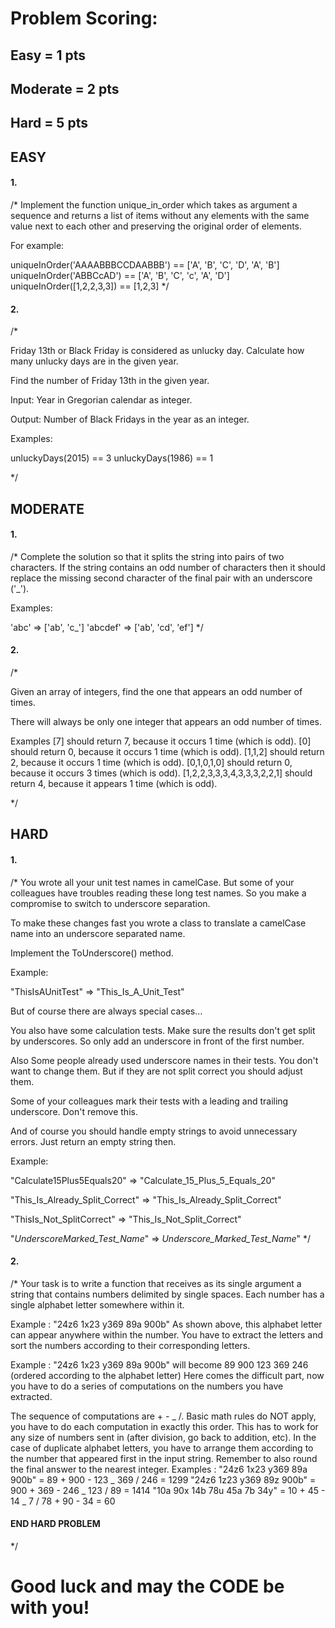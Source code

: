 # Problem Scoring:

## Easy = 1 pts
## Moderate = 2 pts
## Hard = 5 pts

## EASY

#### 1.

/\*
Implement the function unique_in_order which takes as argument a sequence and returns a list of items without any elements with the same value next to each other and preserving the original order of elements.

For example:

uniqueInOrder('AAAABBBCCDAABBB') == ['A', 'B', 'C', 'D', 'A', 'B']
uniqueInOrder('ABBCcAD') == ['A', 'B', 'C', 'c', 'A', 'D']
uniqueInOrder([1,2,2,3,3]) == [1,2,3]
\*/

#### 2.

/\*

Friday 13th or Black Friday is considered as unlucky day. Calculate how many unlucky days are in the given year.

Find the number of Friday 13th in the given year.

Input: Year in Gregorian calendar as integer.

Output: Number of Black Fridays in the year as an integer.

Examples:

unluckyDays(2015) == 3
unluckyDays(1986) == 1

\*/

## MODERATE

#### 1.

/\*
Complete the solution so that it splits the string into pairs of two characters. If the string contains an odd number of characters then it should replace the missing second character of the final pair with an underscore ('\_').

Examples:

'abc' => ['ab', 'c_']
'abcdef' => ['ab', 'cd', 'ef']
\*/

#### 2.

/\*

Given an array of integers, find the one that appears an odd number of times.

There will always be only one integer that appears an odd number of times.

Examples
[7] should return 7, because it occurs 1 time (which is odd).
[0] should return 0, because it occurs 1 time (which is odd).
[1,1,2] should return 2, because it occurs 1 time (which is odd).
[0,1,0,1,0] should return 0, because it occurs 3 times (which is odd).
[1,2,2,3,3,3,4,3,3,3,2,2,1] should return 4, because it appears 1 time (which is odd).

\*/

## HARD

#### 1.

/\*
You wrote all your unit test names in camelCase. But some of your colleagues have troubles reading these long test names. So you make a compromise to switch to underscore separation.

To make these changes fast you wrote a class to translate a camelCase name into an underscore separated name.

Implement the ToUnderscore() method.

Example:

"ThisIsAUnitTest" => "This_Is_A_Unit_Test"

But of course there are always special cases...

You also have some calculation tests. Make sure the results don't get split by underscores. So only add an underscore in front of the first number.

Also Some people already used underscore names in their tests. You don't want to change them. But if they are not split correct you should adjust them.

Some of your colleagues mark their tests with a leading and trailing underscore. Don't remove this.

And of course you should handle empty strings to avoid unnecessary errors. Just return an empty string then.

Example:

"Calculate15Plus5Equals20" => "Calculate_15_Plus_5_Equals_20"

"This_Is_Already_Split_Correct" => "This_Is_Already_Split_Correct"

"ThisIs_Not_SplitCorrect" => "This_Is_Not_Split_Correct"

"_UnderscoreMarked_Test_Name_" => _Underscore_Marked_Test_Name_"
\*/


#### 2.
/\*
Your task is to write a function that receives as its single argument a string that contains numbers delimited by single spaces. Each number has a single alphabet letter somewhere within it.

Example : "24z6 1x23 y369 89a 900b"
As shown above, this alphabet letter can appear anywhere within the number. You have to extract the letters and sort the numbers according to their corresponding letters.

Example : "24z6 1x23 y369 89a 900b" will become 89 900 123 369 246 (ordered according to the alphabet letter)
Here comes the difficult part, now you have to do a series of computations on the numbers you have extracted.

The sequence of computations are + - _ /. Basic math rules do NOT apply, you have to do each computation in exactly this order.
This has to work for any size of numbers sent in (after division, go back to addition, etc).
In the case of duplicate alphabet letters, you have to arrange them according to the number that appeared first in the input string.
Remember to also round the final answer to the nearest integer.
Examples :
"24z6 1x23 y369 89a 900b" = 89 + 900 - 123 _ 369 / 246 = 1299
"24z6 1z23 y369 89z 900b" = 900 + 369 - 246 _ 123 / 89 = 1414
"10a 90x 14b 78u 45a 7b 34y" = 10 + 45 - 14 _ 7 / 78 + 90 - 34 = 60

####  END HARD PROBLEM

\*/

# Good luck and may the CODE be with you!
